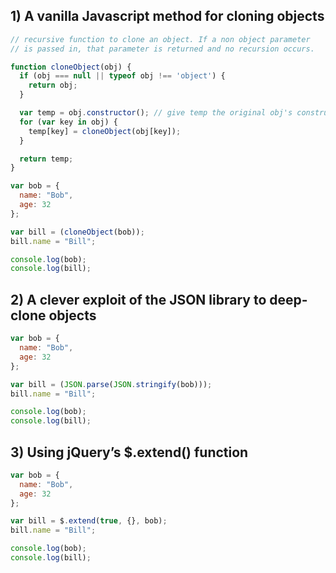 ## 1) A vanilla Javascript method for cloning objects

```js
// recursive function to clone an object. If a non object parameter
// is passed in, that parameter is returned and no recursion occurs.

function cloneObject(obj) {
  if (obj === null || typeof obj !== 'object') {
    return obj;
  }

  var temp = obj.constructor(); // give temp the original obj's constructor
  for (var key in obj) {
    temp[key] = cloneObject(obj[key]);
  }

  return temp;
}

var bob = {
  name: "Bob",
  age: 32
};

var bill = (cloneObject(bob));
bill.name = "Bill";

console.log(bob);
console.log(bill);
```

## 2) A clever exploit of the JSON library to deep-clone objects

```js
var bob = {
  name: "Bob",
  age: 32
};

var bill = (JSON.parse(JSON.stringify(bob)));
bill.name = "Bill";

console.log(bob);
console.log(bill);
```

## 3) Using jQuery’s $.extend() function

```js
var bob = {
  name: "Bob",
  age: 32
};

var bill = $.extend(true, {}, bob);
bill.name = "Bill";

console.log(bob);
console.log(bill);
```

